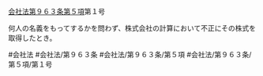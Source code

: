[会社法第９６３条第５項](会社法＿＿＿＿第９６３条第５項)第１号

何人の名義をもってするかを問わず、株式会社の計算において不正にその株式を取得したとき。


#会社法
#会社法/第９６３条
#会社法/第９６３条/第５項
#会社法/第９６３条/第５項/第１号
